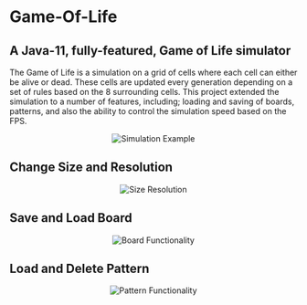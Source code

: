 # Game-Of-Life

## A Java-11, fully-featured, Game of Life simulator

The Game of Life is a simulation on a grid of cells where each cell can either be alive or dead. These cells are updated every generation depending on a set of rules based on the 8 surrounding cells. This project extended the simulation to a number of features, including; loading and saving of boards, patterns, and also the ability to control the simulation speed based on the FPS.

<p align="center">
    <img src="https://user-images.githubusercontent.com/23166383/126402134-6f2cf8ba-ef29-4f7c-b66e-724f3879bb1b.gif" width="auto" alt="Simulation Example" />
</p>

## Change Size and Resolution

<p align="center">
    <img src="https://user-images.githubusercontent.com/23166383/126402183-d8876f8f-f3cb-49b4-baea-35d00ce83902.gif" width="auto" alt="Size Resolution" />
</p>

## Save and Load Board

<p align="center">
    <img src="https://user-images.githubusercontent.com/23166383/126402247-1e04c510-f32b-4f25-82db-bb67a34164cf.gif" width="auto" alt="Board Functionality" />
</p>

## Load and Delete Pattern

<p align="center">
    <img src="https://user-images.githubusercontent.com/23166383/126402272-dd4afa0c-8e28-4aed-bc38-2ea5c0cb6364.gif" width="auto" alt="Pattern Functionality" />
</p>
